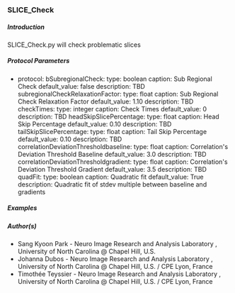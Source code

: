 ### SLICE_Check

##### Introduction

SLICE_Check.py will check problematic slices 

##### Protocol Parameters

- protocol:
      bSubregionalCheck: 
        type: boolean
        caption: Sub Regional Check
        default_value: false 
        description: TBD
      subregionalCheckRelaxationFactor: 
        type: float
        caption: Sub Regional Check Relaxation Factor
        default_value: 1.10
        description: TBD
      checkTimes: 
        type: integer
        caption: Check Times
        default_value: 0
        description: TBD
      headSkipSlicePercentage: 
        type: float
        caption: Head Skip Percentage
        default_value: 0.10
        description: TBD
      tailSkipSlicePercentage: 
        type: float
        caption: Tail Skip Percentage
        default_value: 0.10
        description: TBD
      correlationDeviationThresholdbaseline: 
        type: float
        caption: Correlation's Deviation Threshold Baseline
        default_value: 3.0
        description: TBD
      correlationDeviationThresholdgradient: 
        type: float
        caption: Correlation's Deviation Threshold Gradient 
        default_value: 3.5
        description: TBD
      quadFit:
        type: boolean 
        caption: Quadratic fit 
        default_value: True
        description: Quadratic fit of stdev multiple between baseline and gradients

##### Examples


##### Author(s)

- Sang Kyoon Park -  Neuro Image Research and Analysis Laboratory , University of North Carolina @ Chapel Hill, U.S.
- Johanna Dubos - Neuro Image Research and Analysis Laboratory , University of North Carolina @ Chapel Hill, U.S. / CPE Lyon, France
- Timothée Teyssier - Neuro Image Research and Analysis Laboratory , University of North Carolina @ Chapel Hill, U.S. / CPE Lyon, France
